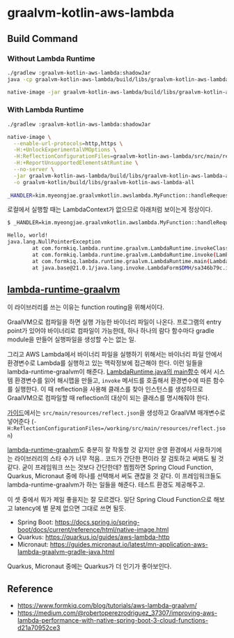 # graalvm-kotlin-aws-lambda

## Build Command

### Without Lambda Runtime

```bash
./gradlew :graalvm-kotlin-aws-lambda:shadowJar
java -cp graalvm-kotlin-aws-lambda/build/libs/graalvm-kotlin-aws-lambda-all.jar kim.myeongjae.graalvmkotlin.awslambda.MyFunctionKt "first" "second"

native-image -jar graalvm-kotlin-aws-lambda/build/libs/graalvm-kotlin-aws-lambda-all.jar -o graalvm-kotlin/build/libs/graalvm-kotlin-aws-lambda-all
```

### With Lambda Runtime

```bash
./gradlew :graalvm-kotlin-aws-lambda:shadowJar

native-image \
  --enable-url-protocols=http,https \
  -H:+UnlockExperimentalVMOptions \
  -H:ReflectionConfigurationFiles=graalvm-kotlin-aws-lambda/src/main/resources/reflect.json \
  -H:+ReportUnsupportedElementsAtRuntime \
  --no-server \
  -jar graalvm-kotlin-aws-lambda/build/libs/graalvm-kotlin-aws-lambda-all.jar \
  -o graalvm-kotlin/build/libs/graalvm-kotlin-aws-lambda-all
  
_HANDLER=kim.myeongjae.graalvmkotlin.awslambda.MyFunction::handleRequest ./graalvm-kotlin/build/libs/graalvm-kotlin-aws-lambda-all
```

로컬에서 실행할 때는 LambdaContext가 없으므로 아래처럼 보이는게 정상이다.

```bash
$ _HANDLER=kim.myeongjae.graalvmkotlin.awslambda.MyFunction::handleRequest ./graalvm-kotlin/build/libs/graalvm-kotlin-aws-lambda-all                                                                                                                             ─╯

Hello, world!
java.lang.NullPointerException
        at com.formkiq.lambda.runtime.graalvm.LambdaRuntime.invokeClass(LambdaRuntime.java:225)
        at com.formkiq.lambda.runtime.graalvm.LambdaRuntime.invoke(LambdaRuntime.java:169)
        at com.formkiq.lambda.runtime.graalvm.LambdaRuntime.main(LambdaRuntime.java:393)
        at java.base@21.0.1/java.lang.invoke.LambdaForm$DMH/sa346b79c.invokeStaticInit(LambdaForm$DMH)
```


## [lambda-runtime-graalvm](https://github.com/formkiq/lambda-runtime-graalvm)

이 라이브러리를 쓰는 이유는 function routing을 위해서이다. 

GraalVM으로 컴파일을 하면 실행 가능한 바이너리 파일이 나온다. 프로그램의 entry point가 있어야 바이너리로 컴파일이 가능한데, 하나 하나의 람다 함수마다
gradle module을 만들어 실행파일을 생성할 수는 없는 일.

그리고 AWS Lambda에서 바이너리 파일을 실행하기 위해서는 바이너리 파일 안에서 환경변수로 Lambda를 실행하고 있는 맥락정보에 접근해야 한다. 이런 일들을
lambda-runtime-graalvm이 해준다. [LambdaRuntime.java의 main함수](https://github.com/formkiq/lambda-runtime-graalvm/blob/master/src/main/java/com/formkiq/lambda/runtime/graalvm/LambdaRuntime.java#L381)
에서 시스템 환경변수를 읽어 해시맵을 만들고, `invoke` 메서드를 호출해서 환경변수에 따른 함수를 실행한다. 이 때 reflection을 사용해 클래스를 찾아
인스턴스를 생성하므로 GraalVM으로 컴파일할 때 reflection의 대상이 되는 클래스를 명시해줘야 한다.

[가이드](https://www.formkiq.com/blog/tutorials/aws-lambda-graalvm/)에서는 `src/main/resources/reflect.json`을 생성하고
GraalVM 매개변수로 넣어준다 (`-H:ReflectionConfigurationFiles=/working/src/main/resources/reflect.json`)

[lambda-runtime-graalvm](https://github.com/formkiq/lambda-runtime-graalvm)도 충분히 잘 작동할 것 같지만 운영 환경에서 사용하기에는
라이브러리의 스타 수가 너무 적음.. 코드가 간단한 편이라 잘 검토하고 써봐도 될 것 같다. 굳이 프레임워크 쓰는 것보다 간단한데?
찜찜하면 Spring Cloud Function, Quarkus, Micronaut 중에 하나를 선택해서 써도 괜찮을 것 같다. 이 프레임워크들도
lambda-runtime-graalvm가 하는 일들을 해준다. 테스트 환경도 제공해주고.

이 셋 중에서 뭐가 제일 좋을지는 잘 모르겠다. 일단 Spring Cloud Function으로 해보고 latency에 별 문제 없으면 그대로 쓰면 될듯.

- Spring Boot: https://docs.spring.io/spring-boot/docs/current/reference/html/native-image.html
- Quarkus: https://quarkus.io/guides/aws-lambda-http
- Micronaut: https://guides.micronaut.io/latest/mn-application-aws-lambda-graalvm-gradle-java.html

Quarkus, Micronaut 중에는 Quarkus가 더 인기가 좋아보인다.

## Reference

- https://www.formkiq.com/blog/tutorials/aws-lambda-graalvm/
- https://medium.com/@robertoperezrodriguez_37307/improving-aws-lambda-performance-with-native-spring-boot-3-cloud-functions-d21a70952ce3
